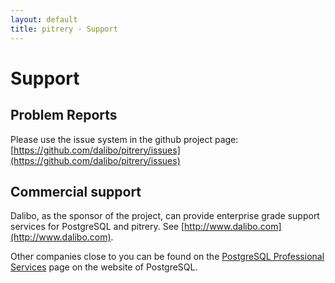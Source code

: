```yaml
---
layout: default
title: pitrery - Support
---
```


Support
=======

Problem Reports
---------------

Please use the issue system in the github project page: [https://github.com/dalibo/pitrery/issues](https://github.com/dalibo/pitrery/issues)


Commercial support
------------------

Dalibo, as the sponsor of the project, can provide enterprise grade support services for PostgreSQL and pitrery. See [http://www.dalibo.com](http://www.dalibo.com).

Other companies close to you can be found on the [PostgreSQL Professional Services](http://www.postgresql.org/support/professional_support) page on the website of PostgreSQL.

